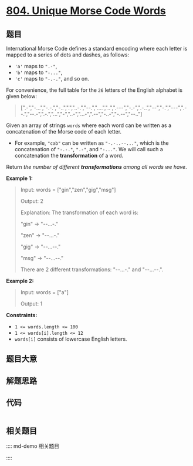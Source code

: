 # [804. Unique Morse Code Words](https://leetcode.com/problems/unique-morse-code-words/)

## 题目

International Morse Code defines a standard encoding where each letter is
mapped to a series of dots and dashes, as follows:

  * `'a'` maps to `".-"`,
  * `'b'` maps to `"-..."`,
  * `'c'` maps to `"-.-."`, and so on.

For convenience, the full table for the `26` letters of the English alphabet
is given below:

> 
> 
> 
> 
> 
> [".-","-...","-.-.","-..",".","..-.","--.","....","..",".---","-.-",".-..","--","-.","---",".--.","--.-",".-.","...","-","..-","...-",".--","-..-","-.--","--.."]

Given an array of strings `words` where each word can be written as a
concatenation of the Morse code of each letter.

  * For example, `"cab"` can be written as `"-.-..--..."`, which is the concatenation of `"-.-."`, `".-"`, and `"-..."`. We will call such a concatenation the **transformation** of a word.

Return _the number of different **transformations** among all words we have_.



**Example 1:**

> Input: words = ["gin","zen","gig","msg"]
> 
> Output: 2
> 
> Explanation: The transformation of each word is:
> 
> "gin" -> "--...-."
> 
> "zen" -> "--...-."
> 
> "gig" -> "--...--."
> 
> "msg" -> "--...--."
> 
> There are 2 different transformations: "--...-." and "--...--.".

**Example 2:**

> Input: words = ["a"]
> 
> Output: 1

**Constraints:**

  * `1 <= words.length <= 100`
  * `1 <= words[i].length <= 12`
  * `words[i]` consists of lowercase English letters.


## 题目大意

## 解题思路

## 代码

```javascript

```

## 相关题目

:::: md-demo 相关题目

::::

